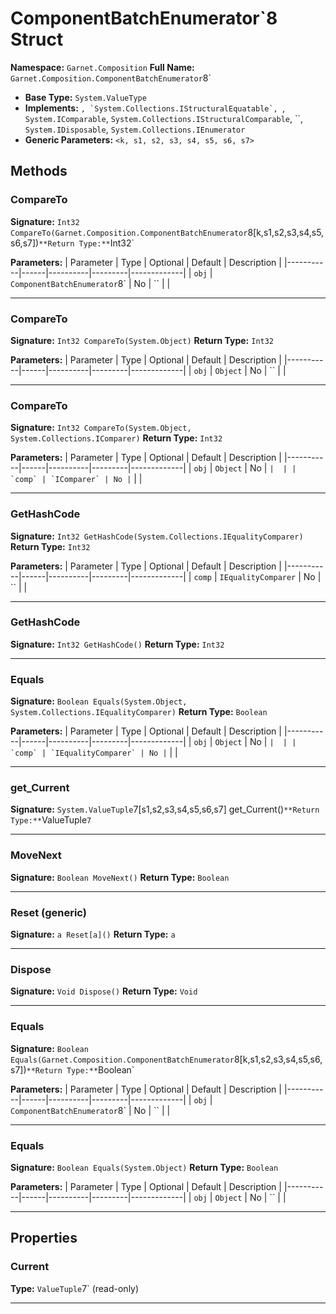 # ComponentBatchEnumerator`8 Struct

**Namespace:** `Garnet.Composition`
**Full Name:** `Garnet.Composition.ComponentBatchEnumerator`8`
- **Base Type:** `System.ValueType`
- **Implements:** ``, `System.Collections.IStructuralEquatable`, ``, `System.IComparable`, `System.Collections.IStructuralComparable`, ``, `System.IDisposable`, `System.Collections.IEnumerator`
- **Generic Parameters:** `<k, s1, s2, s3, s4, s5, s6, s7>`

## Methods

### CompareTo

**Signature:** `Int32 CompareTo(Garnet.Composition.ComponentBatchEnumerator`8[k,s1,s2,s3,s4,s5,s6,s7])`
**Return Type:** `Int32`

**Parameters:**
| Parameter | Type | Optional | Default | Description |
|-----------|------|----------|---------|-------------|
| `obj` | `ComponentBatchEnumerator`8` | No | `` |  |

---

### CompareTo

**Signature:** `Int32 CompareTo(System.Object)`
**Return Type:** `Int32`

**Parameters:**
| Parameter | Type | Optional | Default | Description |
|-----------|------|----------|---------|-------------|
| `obj` | `Object` | No | `` |  |

---

### CompareTo

**Signature:** `Int32 CompareTo(System.Object, System.Collections.IComparer)`
**Return Type:** `Int32`

**Parameters:**
| Parameter | Type | Optional | Default | Description |
|-----------|------|----------|---------|-------------|
| `obj` | `Object` | No | `` |  |
| `comp` | `IComparer` | No | `` |  |

---

### GetHashCode

**Signature:** `Int32 GetHashCode(System.Collections.IEqualityComparer)`
**Return Type:** `Int32`

**Parameters:**
| Parameter | Type | Optional | Default | Description |
|-----------|------|----------|---------|-------------|
| `comp` | `IEqualityComparer` | No | `` |  |

---

### GetHashCode

**Signature:** `Int32 GetHashCode()`
**Return Type:** `Int32`

---

### Equals

**Signature:** `Boolean Equals(System.Object, System.Collections.IEqualityComparer)`
**Return Type:** `Boolean`

**Parameters:**
| Parameter | Type | Optional | Default | Description |
|-----------|------|----------|---------|-------------|
| `obj` | `Object` | No | `` |  |
| `comp` | `IEqualityComparer` | No | `` |  |

---

### get_Current

**Signature:** `System.ValueTuple`7[s1,s2,s3,s4,s5,s6,s7] get_Current()`
**Return Type:** `ValueTuple`7`

---

### MoveNext

**Signature:** `Boolean MoveNext()`
**Return Type:** `Boolean`

---

### Reset (generic)

**Signature:** `a Reset[a]()`
**Return Type:** `a`

---

### Dispose

**Signature:** `Void Dispose()`
**Return Type:** `Void`

---

### Equals

**Signature:** `Boolean Equals(Garnet.Composition.ComponentBatchEnumerator`8[k,s1,s2,s3,s4,s5,s6,s7])`
**Return Type:** `Boolean`

**Parameters:**
| Parameter | Type | Optional | Default | Description |
|-----------|------|----------|---------|-------------|
| `obj` | `ComponentBatchEnumerator`8` | No | `` |  |

---

### Equals

**Signature:** `Boolean Equals(System.Object)`
**Return Type:** `Boolean`

**Parameters:**
| Parameter | Type | Optional | Default | Description |
|-----------|------|----------|---------|-------------|
| `obj` | `Object` | No | `` |  |

---

## Properties

### Current

**Type:** `ValueTuple`7` (read-only)

---